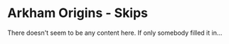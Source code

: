 # Arkham Origins - Skips

There doesn't seem to be any content here. If only somebody filled it in...